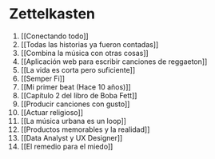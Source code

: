 # Zettelkasten
1. [[Conectando todo]]
2. [[Todas las historias ya fueron contadas]]
3. [[Combina la música con otras cosas]]
4. [[Aplicación web para escribir canciones de reggaeton]]
5. [[La vida es corta pero suficiente]]
6. [[Semper Fi]]
7. [[Mi primer beat (Hace 10 años)]]
8. [[Capítulo 2 del libro de Boba Fett]]
9. [[Producir canciones con gusto]]
10. [[Actuar religioso]]
11. [[La música urbana es un loop]]
12. [[Productos memorables y la realidad]]
13. [[Data Analyst y UX Designer]]
14. [[El remedio para el miedo]]
